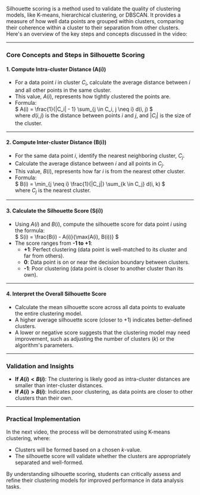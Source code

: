 Silhouette scoring is a method used to validate the quality of clustering models, like K-means, hierarchical clustering, or DBSCAN. It provides a measure of how well data points are grouped within clusters, comparing their coherence within a cluster to their separation from other clusters. Here's an overview of the key steps and concepts discussed in the video:

---

### **Core Concepts and Steps in Silhouette Scoring**

#### **1. Compute Intra-cluster Distance (A(i))**

- For a data point $i$ in cluster $C_i$, calculate the average distance between $i$ and all other points in the same cluster.  
- This value, $A(i)$, represents how tightly clustered the points are.  
- Formula:  
  $
  A(i) = \frac{1}{|C_i| - 1} \sum_{j \in C_i, j \neq i} d(i, j)
  $  
  where $d(i, j)$ is the distance between points $i$ and $j$, and $|C_i|$ is the size of the cluster.

---

#### **2. Compute Inter-cluster Distance (B(i))**

- For the same data point $i$, identify the nearest neighboring cluster, $C_j$.  
- Calculate the average distance between $i$ and all points in $C_j$.  
- This value, $B(i)$, represents how far $i$ is from the nearest other cluster.  
- Formula:  
  $
  B(i) = \min_{j \neq i} \frac{1}{|C_j|} \sum_{k \in C_j} d(i, k)
  $  
  where $C_j$ is the nearest cluster.

---

#### **3. Calculate the Silhouette Score (S(i))**

- Using $A(i)$ and $B(i)$, compute the silhouette score for data point $i$ using the formula:  
  $
  S(i) = \frac{B(i) - A(i)}{\max(A(i), B(i))}
  $
- The score ranges from **-1 to +1**:
  - **+1**: Perfect clustering (data point is well-matched to its cluster and far from others).
  - **0**: Data point is on or near the decision boundary between clusters.
  - **-1**: Poor clustering (data point is closer to another cluster than its own).

---

#### **4. Interpret the Overall Silhouette Score**

- Calculate the mean silhouette score across all data points to evaluate the entire clustering model.  
- A higher average silhouette score (closer to +1) indicates better-defined clusters.  
- A lower or negative score suggests that the clustering model may need improvement, such as adjusting the number of clusters ($k$) or the algorithm's parameters.

---

### **Validation and Insights**

- **If $A(i) < B(i)$**: The clustering is likely good as intra-cluster distances are smaller than inter-cluster distances.  
- **If $A(i) > B(i)$**: Indicates poor clustering, as data points are closer to other clusters than their own.  

---

### **Practical Implementation**

In the next video, the process will be demonstrated using K-means clustering, where:

- Clusters will be formed based on a chosen $k$-value.
- The silhouette score will validate whether the clusters are appropriately separated and well-formed.

By understanding silhouette scoring, students can critically assess and refine their clustering models for improved performance in data analysis tasks.
